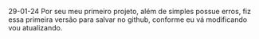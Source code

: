29-01-24 Por seu meu primeiro projeto, além de simples possue erros, fiz essa primeira versão para salvar no github, conforme eu vá modificando vou atualizando.